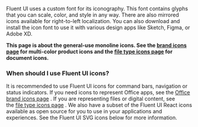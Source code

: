 Fluent UI uses a custom font for its iconography. This font contains glyphs that you can scale, color, and style in any way. There are also mirrored icons available for right-to-left localization. You can also download and install the icon font to use it with various design apps like Sketch, Figma, or Adobe XD.

**This page is about the general-use monoline icons. See the [brand icons page](#/styles/web/office-brand-icons) for multi-color product icons and the [file type icons page](#/styles/web/file-type-icons) for document icons.**

### When should I use Fluent UI icons?

It is recommended to use Fluent UI icons for command bars, navigation or status indicators. If you need icons to represent Office apps, see the [Office brand icons page](#/styles/web/office-brand-icons) . If you are representing files or digital content, see the [file type icons page](#/styles/web/file-type-icons) . We also have a subset of the Fluent UI React icons available as open source for you to use in your applications and experiences. See the Fluent UI SVG icons below for more information.
